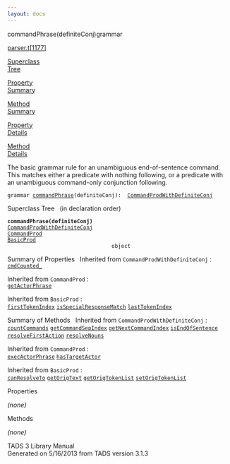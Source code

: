 ```yaml
---
layout: docs
---
```

<span class="title">commandPhrase(definiteConj)</span><span class="type">grammar</span>

[parser.t](../file/parser.t.html)\[[1177](../source/parser.t.html#1177)\]

[Superclass  
Tree](#_SuperClassTree_)

[Property  
Summary](#_PropSummary_)

[Method  
Summary](#_MethodSummary_)

[Property  
Details](#_Properties_)

[Method  
Details](#_Methods_)



The basic grammar rule for an unambiguous end-of-sentence command. This
matches either a predicate with nothing following, or a predicate with
an unambiguous command-only conjunction following.

`grammar `<span class="gramalt">[`commandPhrase`](../object/commandPhrase.html)`(definiteConj)`</span>` :   `[`CommandProdWithDefiniteConj`](../object/CommandProdWithDefiniteConj.html)



<span id="_SuperClassTree_"></span>



<span class="hdln">Superclass Tree</span>   (in declaration order)



**`commandPhrase(definiteConj)`**  
[`CommandProdWithDefiniteConj`](../object/CommandProdWithDefiniteConj.html)  
[`CommandProd`](../object/CommandProd.html)  
[`BasicProd`](../object/BasicProd.html)  
`                                 object`  
<span id="_PropSummary_"></span>



<span class="hdln">Summary of Properties</span>  
Inherited from `CommandProdWithDefiniteConj` :  
[`cmdCounted_`](../object/CommandProdWithDefiniteConj.html#cmdCounted_)

Inherited from `CommandProd` :  
[`getActorPhrase`](../object/CommandProd.html#getActorPhrase)

Inherited from `BasicProd` :  
[`firstTokenIndex`](../object/BasicProd.html#firstTokenIndex) [`isSpecialResponseMatch`](../object/BasicProd.html#isSpecialResponseMatch) [`lastTokenIndex`](../object/BasicProd.html#lastTokenIndex)

<span id="_MethodSummary_"></span>



<span class="hdln">Summary of Methods</span>  
Inherited from `CommandProdWithDefiniteConj` :  
[`countCommands`](../object/CommandProdWithDefiniteConj.html#countCommands) [`getCommandSepIndex`](../object/CommandProdWithDefiniteConj.html#getCommandSepIndex) [`getNextCommandIndex`](../object/CommandProdWithDefiniteConj.html#getNextCommandIndex) [`isEndOfSentence`](../object/CommandProdWithDefiniteConj.html#isEndOfSentence) [`resolveFirstAction`](../object/CommandProdWithDefiniteConj.html#resolveFirstAction) [`resolveNouns`](../object/CommandProdWithDefiniteConj.html#resolveNouns)

Inherited from `CommandProd` :  
[`execActorPhrase`](../object/CommandProd.html#execActorPhrase) [`hasTargetActor`](../object/CommandProd.html#hasTargetActor)

Inherited from `BasicProd` :  
[`canResolveTo`](../object/BasicProd.html#canResolveTo) [`getOrigText`](../object/BasicProd.html#getOrigText) [`getOrigTokenList`](../object/BasicProd.html#getOrigTokenList) [`setOrigTokenList`](../object/BasicProd.html#setOrigTokenList)

<span id="_Properties_"></span>



<span class="hdln">Properties</span>  



*(none)* <span id="_Methods_"></span>



<span class="hdln">Methods</span>  



*(none)*



TADS 3 Library Manual  
Generated on 5/16/2013 from TADS version 3.1.3


